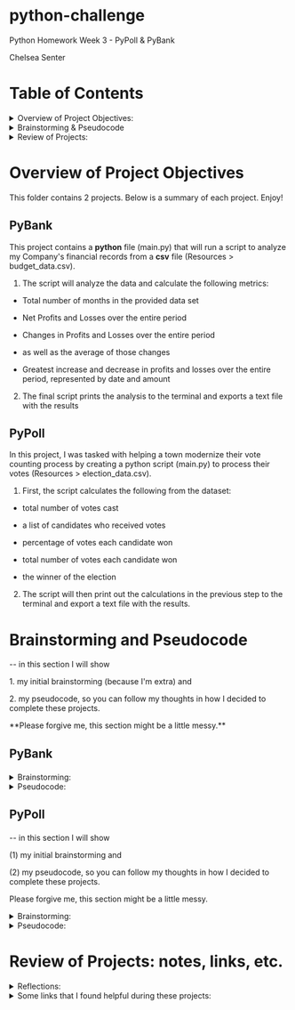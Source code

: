 # python-challenge
Python Homework Week 3 - PyPoll &amp; PyBank<p>
Chelsea Senter <p>

# Table of Contents 
<details><summary> Overview of Project Objectives: </summary>
<p>
PyBank <p>
PyPoll<p>
 </p>
 </details>
<details><summary> Brainstorming & Pseudocode </summary>
<p>
PyBank: Brainstorming<p>
PyBank: Pseudocode<p>
PyPoll: Brainstorming<p>
PyPoll: Pseudocode<p>
 </p>
 </details>
 <details><summary> Review of Projects: </summary>
<p>
reflections/notes<p>
helpful links<p>
  </p>
 </details>
<p><p>
 
# Overview of Project Objectives

This folder contains 2 projects. Below is a summary of each project. Enjoy!<p><p>

## PyBank 

This project contains a __python__ file (main.py) that will run a script to analyze my Company's financial records from a **csv** file (Resources > budget_data.csv). <p><p>

 1. The script will analyze the data and calculate the following metrics: <p>
- Total number of months in the provided data set<p>
- Net Profits and Losses over the entire period<p>
- Changes in Profits and Losses over the entire period<p>
- as well as the average of those changes<p>
- Greatest increase and decrease in profits and losses over the entire period, represented by date and amount<p><p>
  
 2. The final script prints the analysis to the terminal and exports a text file with the results<p>

## PyPoll
In this project, I was tasked with helping a town modernize their vote counting process by creating a python script (main.py) to process their votes (Resources > election_data.csv).<p><p>

1. First, the script calculates the following from the dataset:<p>
- total number of votes cast<p>
- a list of candidates who received votes<p>
- percentage of votes each candidate won<p>
- total number of votes each candidate won<p>
- the winner of the election<p><p>

2. The script will then print out the calculations in the previous step to the terminal and export a text file with the results.<p>

# Brainstorming and Pseudocode
<p>
 -- in this section I will show <p>
 1. my initial brainstorming (because I'm extra) and <p>
 2. my pseudocode, so you can follow my thoughts in how I decided to complete these projects. <p>
 **Please forgive me, this section might be a little messy.**
<p><p>


## PyBank<p>
 <p>
 <details><summary> Brainstorming: </summary>
- [x] Header/Before we can begin writing code for our script:<p>
  import classes (csv and os)<p>
  locate csv file<p>
  open it <p>
  set the csv class's function reader to read the csv file<p>
  
- [x] Notes/things to keep in mind
  GET RID OF HEADER BEFORE PROCEEDING!
  dates and profits(+)/losses(-), amounts are formatted as 00000 or -00000
    
- [x] Total # months
  dates formatted as DDD-YYYY (NOV-2015)<p>
  total months means ALL months (i.e. jan 2015 and jan 2017 are two separate months)<p>
  there are no multiples of month/years, one for each<p>
  [x] so count all rows except header = total months in data set<p>
    
- [x] Net
  get the sum of all rows<p>
- [x] add all rows to a variable set to 0 (except the header)<p>
    
- [x] Calc changes, find max and min change
  for every row, find the difference (designate + or - for profit or loss) between that row and row + 1, then put it in a new list (diff_list)<p>
-   [x] this will create a list of differences ("change") between adjacent months, starting with the first month.<p>
-   [x] find the average of changes: add all items in list (set sum_diff_list to 0, for items in list add to sum_diff_list)<p> 
    then divide by length (or count) of items in list<p><p>
    
- [x] Greatest increase in profits (date and amount) over period<p>
-   [x] from diff_list, find the greatest_profit in the list (maximum number), then search for that number in the list (checks for multiples)<p>
    if number of greatest_profit value is less than 1, pull the date (correlate the position of the max# in the diff_list with the csv rows) amd set as greatest_profit<p>
    else number of greatest_profit is greater than 1 for loop anything that matches greatest_profit and set to print with commas between<p>
-   [x] from diff_list, find the greatest_loss in the list (minimum number), then search for that number in the list (checks for multiples)<p>
    if number of greatest_loss is less than 1, pull the date (correlate the position of the min# in the diff_list with the csv rows) and set as greatest_loss<p>
    else number of greatest_loss is greater than 1, for loop anything that matches greatest_loss and set to print with commas between<p><p>

- [x] Print results<p>
 print( Financial Analysis<p>
 ------------<p>
 Total Months: total_months<p>
 Total: net_total<p>
 Average Change: average_change<p>
 Greatest Increase in Profits: max_num<p>
 Greatest Decrease in Losses: min_num<p>
 <p><p>
</p>
</details>

 <details><summary> Pseudocode: </summary>
- [x] Header/Before we can begin writing code for our script:<p>
import os <p>
import csv <p>
finance_csv = os.path.join("PATH") <p>
with open(finance_csv, encoding='utf-8') as bankfile:<p>
csvreader = csv.reader(bankfile, delimiter=",")<p><p>

- [x] Notes/things to keep in mind<p>
 nix_header = next(csvreader)<p>
 lists<p><p>
  
- [x] Total # months<p>
 month_count = len(list(csvreader))<p>
- [x] so count all rows except header = total months in data set<p><p>
 
 print(month_count) -- to test it works<p><p>
    
- [x] Net<p>
net_total = 0<p>
for month in csvreader:<p>
  net_total += month[1]<p>
- [x] add all rows to a variable set to 0 (except the header)<p><p>

print(net_total) --to make sure it works<p><p>

- [x] Calc changes, find max and min change<p>
--------try list comprehension, maybe?---------diff_list = [diff for diff in csvreader]<p><p>

counter = 0<p>
diff_list = []<p>
row = 0<p>
while counter < month_count:<p>
 difference = csvreader[row] + csvraeder[row + 1]<p>
 counter += 1<p><p>

- [x] Greatest increase in profits (date and amount) over period<p>
- [x] from diff_list, find the maximum number in the list, then search for that number in the list (checks for multiples)<p>
    if number of max# is less than 1, pull the date (correlate the position of the max# in the diff_list with the csv rows) amd set as greatest_profit<p>
    else nubmer of max# if greater<p>
- [x] from diff_list, find the minimum number in the list, then search for that number in the list (checks for multiples)<p>
    if number of min# is less than 1, pull the date (correlate the position of the min# in the diff_list with the csv rows) and set as greatest_loss<p><p>
    
- [x] Print results<p>
 print( Financial Analysis<p>
 ------------<p>
 Total Months: total_months<p>
 Total: net_total<p>
 Average Change: average_change<p><p>
</p>
</details>

## PyPoll<p>
-- in this section I will show <p>
 (1) my initial brainstorming and <p>
 (2) my pseudocode, so you can follow my thoughts in how I decided to complete these projects. <p>
 Please forgive me, this section might be a little messy.<p><p>

 <details><summary> Brainstorming: </summary>
 three columns = Voter ID, County, and Candidate<p>
 --note to self: voter ID is an 8 character string, NOT integer!<p>
 1. total votes cast (len of list minus header)<p>
 2. total list of all candidates who received votes (unique value finder, make list of those)<p>
   -- to do this, I will use a set then convert to list to pull out unique values<p>
 3. percentage of the votes won by each candidate (tally total votes for each candidate, put them in lists, maybe a dictionary of lists if you have time)<p>
 4. total number of votes for each candidate<p>
   --to do this, I want to create a dictionary with keys of the candidate names and values as the sum of their votes. So...<p>
   --I will need to create a for loop to count each candidate in candidate names in the overall vote_choice_list, then...<p>
   --add the candidate name as key and the number of votes as value<p>
 5. winner of the election based on popular vote<p><p>

Summary:<p>
- [x] set up imports, open and read csv files<p>
- [x] next header - we don't need it!<p>
- [x] need a list of vote choices (vote_choice_list) then...<p>
- [x] len(vote_choice_list) for total votes number - 1<p>
- [x] find unique values (candidate names) of vote_choice_list - 2<p>
- [x] sum items in vote_choice_list by name (correy_list, khan_list, li_list, etc) - 4<p>
- [x] divide individual candidate list by vote_choice_list, set value to pct_khan, pct_correy, etc - 3<p>
- [x] create dictionary totals (khan:15, li:23, etc)<p>
- [x] find the highest value in dictionary<p><p>
</p>
</details>

 <details><summary> Pseudocode: </summary>
- [x] set up imports, open and read csv files<p>
    import csv & os<p>
    with open election_data.csv as pollfile<p>
    call upon csv.reader to read pollfile, using delimiter=","<p><p>

- [x] next header - we don't need it!<p>
    next(csvreader)<p><p>
  
- [x] need a list of vote choices (vote_choice_list) then...<p>
    vote_choice_list = []<p>
    for row in csvreader:<p>
        append() vote_choice_list with index position [2], because lists start at [0] and we need the last "column" in the row)<p><p>
    
- [x] len(vote_choice_list) for total votes number - 1<p>
    vote_count = len(vote_choice_list)<p>
    print(vote_count)<p>
    print("----------")<p><p>

- [x] find unique values (candidate names) of vote_choice_list - 2<p>
      list(set(vote_choice_list))<p><p>

- [x] sum items in vote_choice_list by name (correy_list, khan_list, li_list, etc) - 4<p><p>

    final_results = {}<p><p>
        for candidate in candidates_names:<p>
        final_tally = vote_choice_list.count(candidate)<p>
        final_results[candidate] = final_tally<p>
    print(final_results) <p><p>

- [x] divide individual candidate list (total votes per candidate) by vote_choice_list, set value to dictionary as list with the total votes - 3<p>
         final_results[key] = [final_tally, round((final_tally / vote_count)*100,3)] <p>

- [x] find the highest value in dictionary by setting for loop and initializing "winner_value"<p><p>
         winner_value = 0 <p>
         (inside for loop for each candidate:)
          if final_tally > winner_value: <p>
            winner_value = final_tally <p>
            winner_name = candidate <p>
- [x] create lists to for loop into terminal (print) and write into text file all at once: <p>
             variables needed: <p>
             header <p>
             body with candidate overview <p>
             footer declaring winner <p> <p>
</p>
</details>

# Review of Projects: notes, links, etc.
 <details><summary> Reflections: </summary>
 <p>
After seeing how other READMEs are formatted, I will no longer include the brainstorming section. I will possibly the Pseudocode portion, especially when I'm completing coursework to show my work. This illustrates to me the importance of extracurricular projects, so I have the freedom to exclude "my process" notes and focus fully on the material I'm creating.<p><p>

There was a lot of brainstorming, writing things out, deleting lines, adding lines, scrapping the whole thing, starting over. It was frustrating to feel totally lost in what I had to do when I felt I had exhausted all possible routes on the current "thought road" I was on. However, after looking over my final products, I'm quite pleased with what I created. Although there were moments of frustration, those moments allowed for wonderful eureka! moments when things worked the first time I ran them. I'm looking forward to those moments in the future as I progress my knowledge. Overall, I'm sure I will find quicker ways to get the results I need, but for now this wasn't half bad.<p><p>
</p>
</details>

 <details><summary> Some links that I found helpful during these projects: </summary>
 <p>
[how to round a number in python](https://stackoverflow.com/questions/20457038/how-to-round-to-2-decimals-with-python)<p>
[how to write files to a txt file](https://www.datacamp.com/community/tutorials/reading-writing-files-python)<p>
[finding the index of an item in a list](https://stackoverflow.com/questions/176918/finding-the-index-of-an-item-in-a-list)<p>
[finding the min/max of items in a list](https://medium.com/programminginpython-com/python-program-to-find-the-largest-and-smallest-number-in-a-list-fd8fac8aba08)<p>
[printing lists: 4 ways](https://www.geeksforgeeks.org/print-lists-in-python-4-different-ways/)<p>
[python sets](https://www.w3schools.com/python/python_sets.asp)<p>
[finding unique values in a list by creating a set](https://stackoverflow.com/questions/12897374/get-unique-values-from-a-list-in-python)<p>
[find the highest value in a dictionary](https://stackoverflow.com/questions/268272/getting-key-with-maximum-value-in-dictionary)<p>
[how to count an item in a list](https://www.kite.com/python/answers/how-to-count-the-number-of-occurrences-of-an-element-in-a-list-in-python#:~:text=of%20%22b%22%20.-,Use%20list.,number%20of%20occurrences%20of%20value%20.)<p>
[how to add a key:value to a dictionary](https://www.journaldev.com/23232/python-add-to-dictionary)<p>
[printing values from a dictionary](https://realpython.com/iterate-through-dictionary-python/)<p>
 </p>
 </details>
